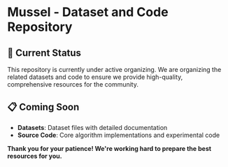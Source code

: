 # Mussel - Dataset and Code Repository

## 🚧 Current Status

This repository is currently under active organizing. We are organizing the related datasets and code to ensure we provide high-quality, comprehensive resources for the community.

## 📋 Coming Soon

- **Datasets**: Dataset files with detailed documentation
- **Source Code**: Core algorithm implementations and experimental code

**Thank you for your patience! We're working hard to prepare the best resources for you.**